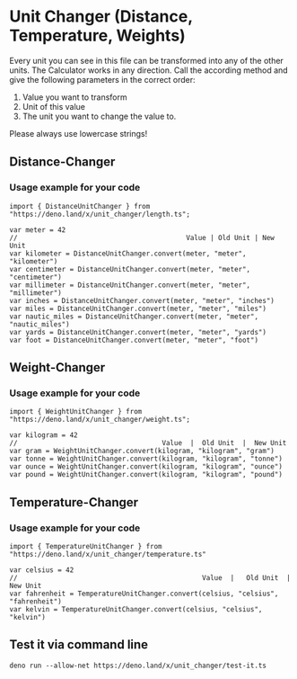 # Unit Changer (Distance, Temperature, Weights)

Every unit you can see in this file can be transformed into any of the other units. The Calculator works in any direction.
Call the according method and give the following parameters in the correct order:
1. Value you want to transform
2. Unit of this value
3. The unit you want to change the value to.

Please always use lowercase strings!

## Distance-Changer

### Usage example for your code
```
import { DistanceUnitChanger } from "https://deno.land/x/unit_changer/length.ts";

var meter = 42
//                                          Value | Old Unit | New Unit
var kilometer = DistanceUnitChanger.convert(meter, "meter", "kilometer")
var centimeter = DistanceUnitChanger.convert(meter, "meter", "centimeter")
var millimeter = DistanceUnitChanger.convert(meter, "meter", "millimeter")
var inches = DistanceUnitChanger.convert(meter, "meter", "inches")
var miles = DistanceUnitChanger.convert(meter, "meter", "miles")
var nautic_miles = DistanceUnitChanger.convert(meter, "meter", "nautic_miles")
var yards = DistanceUnitChanger.convert(meter, "meter", "yards")
var foot = DistanceUnitChanger.convert(meter, "meter", "foot")
```
## Weight-Changer

### Usage example for your code
```
import { WeightUnitChanger } from "https://deno.land/x/unit_changer/weight.ts";

var kilogram = 42
//                                    Value  |  Old Unit  |  New Unit
var gram = WeightUnitChanger.convert(kilogram, "kilogram", "gram")
var tonne = WeightUnitChanger.convert(kilogram, "kilogram", "tonne")
var ounce = WeightUnitChanger.convert(kilogram, "kilogram", "ounce")
var pound = WeightUnitChanger.convert(kilogram, "kilogram", "pound")

```
## Temperature-Changer

### Usage example for your code

```
import { TemperatureUnitChanger } from "https://deno.land/x/unit_changer/temperature.ts"

var celsius = 42
//                                              Value  |   Old Unit  | New Unit
var fahrenheit = TemperatureUnitChanger.convert(celsius, "celsius", "fahrenheit")
var kelvin = TemperatureUnitChanger.convert(celsius, "celsius", "kelvin")

```

## Test it via command line
```
deno run --allow-net https://deno.land/x/unit_changer/test-it.ts
````
